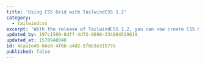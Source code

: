 ```yaml
---
title: 'Using CSS Grid with TailwindCSS 1.2'
category:
  - tailwindcss
excerpt: 'With the release of TailwindCSS 1.2, you can now create CSS Grids with Tailwind!'
updated_by: 197c1509-8dff-4d72-9898-334084519619
updated_at: 1578948048
id: 4caa1e40-66ed-4f6b-a4d2-5f6b3e31577e
published: false
---
```

